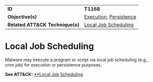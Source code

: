 |||
|---------|------------------------|
|**ID**|**T1168**|
|**Objective(s)**| [Execution](https://github.com/MBCProject/mbc-markdown/tree/master/execution), [Persistence](https://github.com/MBCProject/mbc-markdown/tree/master/persistence)|
|**Related ATT&CK Technique(s)**|[Local Job Scheduling](https://attack.mitre.org/techniques/T1168/)|


Local Job Scheduling
====================
Malware may execute a program or script via local job scheduling (e.g., cron job) for execution or persistence purposes.

**See ATT&CK:** [**Local Job Scheduling](https://attack.mitre.org/techniques/T1168/).